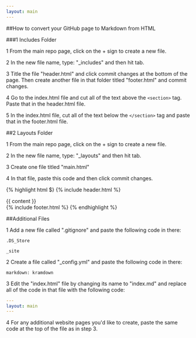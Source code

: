 ```yaml
---
layout: main
---
```


##How to convert your GitHub page to Markdown from HTML

###1 Includes Folder

1 From the main repo page, click on the + sign to create a new file.

2 In the new file name, type: "_includes" and then hit tab.

3 Title the file "header.html" and click commit changes at the bottom of the page. Then create another file in that folder titled "footer.html" and commit changes.

4 Go to the index.html file and cut all of the text above the `<section>` tag. Paste that in the header.html file.

5 In the index.html file, cut all of the text below the `</section>` tag and paste that in the footer.html file.

##2 Layouts Folder

1 From the main repo page, click on the + sign to create a new file.

2 In the new file name, type: "_layouts" and then hit tab.

3 Create one file titled "main.html"

4 In that file, paste this code and then click commit changes.

{% highlight html $}
{% include header.html %}
    <!-- MAIN CONTENT -->
    <div id="main_content_wrap" class="outer">
      <section id="main_content" class="inner">
      {{ content }}
      </section>
    </div>
{% include footer.html %}
{% endhighlight %}

##Additional Files

1 Add a new file called ".gitignore" and paste the following code in there:

`.DS_Store`

`_site`

2 Create a file called "_config.yml" and paste the following code in there:

`markdown: kramdown`

3 Edit the "index.html" file by changing its name to "index.md" and replace all of the code in that file with the following code:

```yaml
---
layout: main
---
```

4 For any additional website pages you'd like to create, paste the same code at the top of the file as in step 3.
